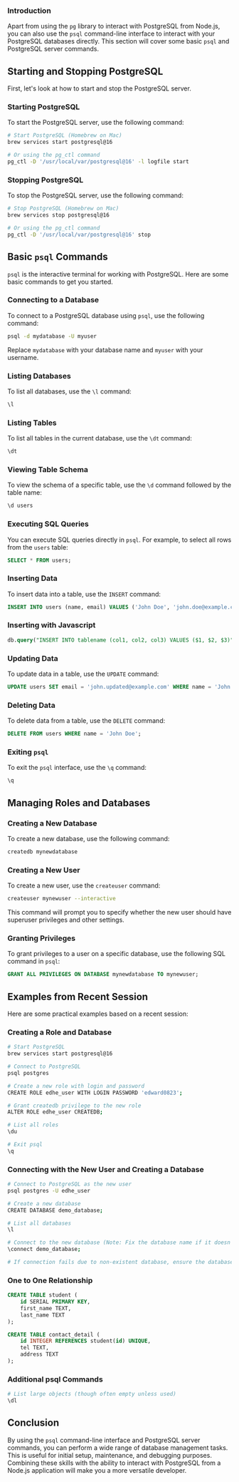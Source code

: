 ### Introduction

Apart from using the `pg` library to interact with PostgreSQL from Node.js, you can also use the `psql` command-line interface to interact with your PostgreSQL databases directly. This section will cover some basic `psql` and PostgreSQL server commands.

## Starting and Stopping PostgreSQL

First, let's look at how to start and stop the PostgreSQL server.

### Starting PostgreSQL

To start the PostgreSQL server, use the following command:

```sh
# Start PostgreSQL (Homebrew on Mac)
brew services start postgresql@16

# Or using the pg_ctl command
pg_ctl -D '/usr/local/var/postgresql@16' -l logfile start
```

### Stopping PostgreSQL

To stop the PostgreSQL server, use the following command:

```sh
# Stop PostgreSQL (Homebrew on Mac)
brew services stop postgresql@16

# Or using the pg_ctl command
pg_ctl -D '/usr/local/var/postgresql@16' stop
```

## Basic `psql` Commands

`psql` is the interactive terminal for working with PostgreSQL. Here are some basic commands to get you started.

### Connecting to a Database

To connect to a PostgreSQL database using `psql`, use the following command:

```sh
psql -d mydatabase -U myuser
```

Replace `mydatabase` with your database name and `myuser` with your username.

### Listing Databases

To list all databases, use the `\l` command:

```sh
\l
```

### Listing Tables

To list all tables in the current database, use the `\dt` command:

```sh
\dt
```

### Viewing Table Schema

To view the schema of a specific table, use the `\d` command followed by the table name:

```sh
\d users
```

### Executing SQL Queries

You can execute SQL queries directly in `psql`. For example, to select all rows from the `users` table:

```sql
SELECT * FROM users;
```

### Inserting Data

To insert data into a table, use the `INSERT` command:

```sql
INSERT INTO users (name, email) VALUES ('John Doe', 'john.doe@example.com');
```

### Inserting with Javascript
```sql
db.query("INSERT INTO tablename (col1, col2, col3) VALUES ($1, $2, $3)", [val1, val2, val3]);
```

### Updating Data

To update data in a table, use the `UPDATE` command:

```sql
UPDATE users SET email = 'john.updated@example.com' WHERE name = 'John Doe';
```

### Deleting Data

To delete data from a table, use the `DELETE` command:

```sql
DELETE FROM users WHERE name = 'John Doe';
```

### Exiting `psql`

To exit the `psql` interface, use the `\q` command:

```sh
\q
```

## Managing Roles and Databases

### Creating a New Database

To create a new database, use the following command:

```sh
createdb mynewdatabase
```

### Creating a New User

To create a new user, use the `createuser` command:

```sh
createuser mynewuser --interactive
```

This command will prompt you to specify whether the new user should have superuser privileges and other settings.

### Granting Privileges

To grant privileges to a user on a specific database, use the following SQL command in `psql`:

```sql
GRANT ALL PRIVILEGES ON DATABASE mynewdatabase TO mynewuser;
```

## Examples from Recent Session

Here are some practical examples based on a recent session:

### Creating a Role and Database

```sh
# Start PostgreSQL
brew services start postgresql@16

# Connect to PostgreSQL
psql postgres

# Create a new role with login and password
CREATE ROLE edhe_user WITH LOGIN PASSWORD 'edward0823';

# Grant createdb privilege to the new role
ALTER ROLE edhe_user CREATEDB;

# List all roles
\du

# Exit psql
\q
```

### Connecting with the New User and Creating a Database

```sh
# Connect to PostgreSQL as the new user
psql postgres -U edhe_user

# Create a new database
CREATE DATABASE demo_database;

# List all databases
\l

# Connect to the new database (Note: Fix the database name if it doesn't exist)
\connect demo_database;

# If connection fails due to non-existent database, ensure the database name is correct
```

### One to One Relationship
```sql
CREATE TABLE student (
    id SERIAL PRIMARY KEY,
    first_name TEXT,
    last_name TEXT
);

CREATE TABLE contact_detail (
    id INTEGER REFERENCES student(id) UNIQUE,
    tel TEXT,
    address TEXT
);
```

### Additional psql Commands

```sh
# List large objects (though often empty unless used)
\dl
```

## Conclusion

By using the `psql` command-line interface and PostgreSQL server commands, you can perform a wide range of database management tasks. This is useful for initial setup, maintenance, and debugging purposes. Combining these skills with the ability to interact with PostgreSQL from a Node.js application will make you a more versatile developer.